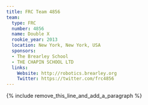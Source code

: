 ```yaml
---
title: FRC Team 4856
team:
  type: FRC
  number: 4856
  name: Double X
  rookie_year: 2013
  location: New York, New York, USA
  sponsors:
  - The Brearley School
  - THE CHAPIN SCHOOL LTD
  links:
    Website: http://robotics.brearley.org
    Twitter: https://twitter.com/frc4856
---
```


{% include remove_this_line_and_add_a_paragraph %}